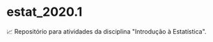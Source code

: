 # estat_2020.1
:chart_with_upwards_trend: Repositório para atividades da disciplina "Introdução à Estatística".
